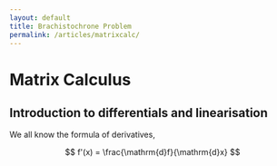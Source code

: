 ```yaml
---
layout: default
title: Brachistochrone Problem
permalink: /articles/matrixcalc/
---
```


# Matrix Calculus

## Introduction to differentials and linearisation

We all know the formula of derivatives,

$$ f'(x) = \frac{\mathrm{d}f}{\mathrm{d}x} $$